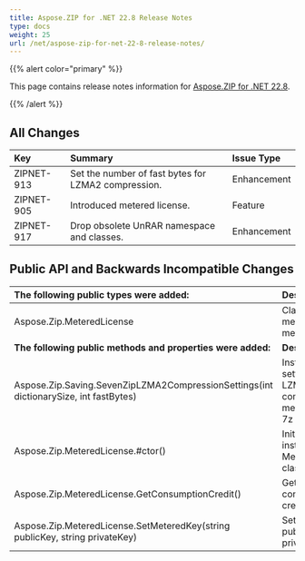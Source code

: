```yaml
---
title: Aspose.ZIP for .NET 22.8 Release Notes
type: docs
weight: 25
url: /net/aspose-zip-for-net-22-8-release-notes/
---
```


{{% alert color="primary" %}} 

This page contains release notes information for [Aspose.ZIP for .NET 22.8](https://downloads.aspose.com/zip/net/new-releases/aspose.zip-for-.net-22.8/).

{{% /alert %}} 


## **All Changes**

|**Key**|**Summary**|**Issue Type**|
| :- | :- | :- |
|ZIPNET-913|Set the number of fast bytes for LZMA2 compression.|Enhancement|
|ZIPNET-905|Introduced metered license.|Feature|
|ZIPNET-917|Drop obsolete UnRAR namespace and classes.|Enhancement|

## **Public API and Backwards Incompatible Changes**
|**The following public types were added:**|**Description**|
| :- | :- |
|Aspose.Zip.MeteredLicense|Class providing methods to set metered key.|
|**The following public methods and properties were added:**|**Description**|
|Aspose.Zip.Saving.SevenZipLZMA2CompressionSettings(int dictionarySize, int fastBytes)|Instantiates settings for LZMA2 compression method within 7z archive.|
|Aspose.Zip.MeteredLicense.#ctor()|Initializes a new instance of MeteredLicense class.|
|Aspose.Zip.MeteredLicense.GetConsumptionCredit()|Gets consumption credit.|
|Aspose.Zip.MeteredLicense.SetMeteredKey(string publicKey, string privateKey)|Sets metered public and private key.|